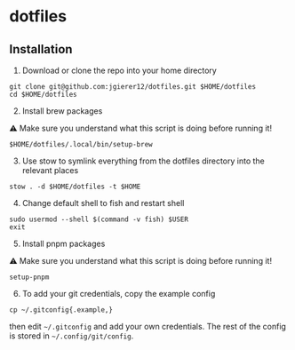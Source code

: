 # dotfiles

## Installation

1. Download or clone the repo into your home directory

```
git clone git@github.com:jgierer12/dotfiles.git $HOME/dotfiles
cd $HOME/dotfiles
```

2. Install brew packages

⚠️  Make sure you understand what this script is doing before running it!

```
$HOME/dotfiles/.local/bin/setup-brew
```

3. Use stow to symlink everything from the dotfiles directory into the relevant places

```
stow . -d $HOME/dotfiles -t $HOME
```

4. Change default shell to fish and restart shell

```
sudo usermod --shell $(command -v fish) $USER
exit
```

5. Install pnpm packages

⚠️  Make sure you understand what this script is doing before running it!

```
setup-pnpm
```

6. To add your git credentials, copy the example config

```
cp ~/.gitconfig{.example,}
```

then edit `~/.gitconfig` and add your own credentials.
The rest of the config is stored in `~/.config/git/config`.

